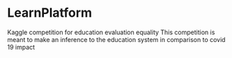 # LearnPlatform
Kaggle competition for education evaluation equality
This competition is meant to make an inference to the education system in comparison to covid 19 impact
